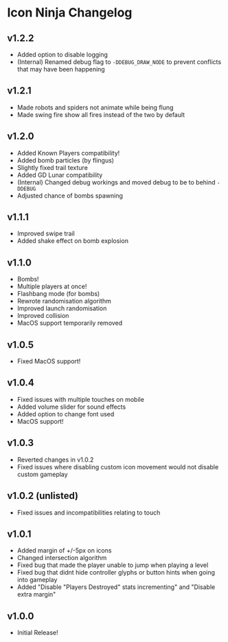# Icon Ninja Changelog
## v1.2.2
- Added option to disable logging
- (Internal) Renamed debug flag to `-DDEBUG_DRAW_NODE` to prevent conflicts that may have been happening
## v1.2.1
- Made robots and spiders not animate while being flung
- Made swing fire show all fires instead of the two by default
## v1.2.0
- Added Known Players compatibility!
- Added bomb particles (by flingus)
- Slightly fixed trail texture
- Added GD Lunar compatibility
- (Internal) Changed debug workings and moved debug to be to behind `-DDEBUG`
- Adjusted chance of bombs spawning
## v1.1.1
- Improved swipe trail
- Added shake effect on bomb explosion
## v1.1.0
- Bombs!
- Multiple players at once!
- Flashbang mode (for bombs)
- Rewrote randomisation algorithm
- Improved launch randomisation
- Improved collision
- MacOS support temporarily removed
## v1.0.5
- Fixed MacOS support!
## v1.0.4
- Fixed issues with multiple touches on mobile
- Added volume slider for sound effects
- Added option to change font used
- MacOS support!
## v1.0.3
- Reverted changes in v1.0.2
- Fixed issues where disabling custom icon movement would not disable custom gameplay
## v1.0.2 (unlisted)
- Fixed issues and incompatibilities relating to touch
## v1.0.1
- Added margin of +/-5px on icons
- Changed intersection algorithm
- Fixed bug that made the player unable to jump when playing a level
- Fixed bug that didnt hide controller glyphs or button hints when going into gameplay
- Added "Disable "Players Destroyed" stats incrementing" and "Disable extra margin"
## v1.0.0
- Initial Release!
